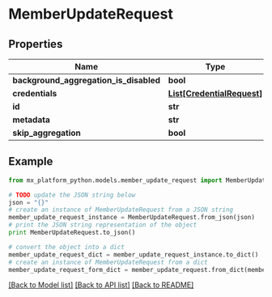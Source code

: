 # MemberUpdateRequest


## Properties
Name | Type | Description | Notes
------------ | ------------- | ------------- | -------------
**background_aggregation_is_disabled** | **bool** |  | [optional] 
**credentials** | [**List[CredentialRequest]**](CredentialRequest.md) |  | [optional] 
**id** | **str** |  | [optional] 
**metadata** | **str** |  | [optional] 
**skip_aggregation** | **bool** |  | [optional] 

## Example

```python
from mx_platform_python.models.member_update_request import MemberUpdateRequest

# TODO update the JSON string below
json = "{}"
# create an instance of MemberUpdateRequest from a JSON string
member_update_request_instance = MemberUpdateRequest.from_json(json)
# print the JSON string representation of the object
print MemberUpdateRequest.to_json()

# convert the object into a dict
member_update_request_dict = member_update_request_instance.to_dict()
# create an instance of MemberUpdateRequest from a dict
member_update_request_form_dict = member_update_request.from_dict(member_update_request_dict)
```
[[Back to Model list]](../README.md#documentation-for-models) [[Back to API list]](../README.md#documentation-for-api-endpoints) [[Back to README]](../README.md)


